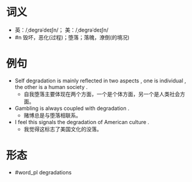 # 词义
- 英：/ˌdeɡrəˈdeɪʃn/； 美：/ˌdeɡrəˈdeɪʃn/
- #n 毁坏，恶化(过程)；堕落；落魄，潦倒(的境况)
# 例句
- Self degradation is mainly reflected in two aspects , one is individual , the other is a human society .
	- 自我堕落主要体现在两个方面，一个是个体方面，另一个是人类社会方面。
- Gambling is always coupled with degradation .
	- 赌博总是与堕落相联系。
- I feel this signals the degradation of American culture .
	- 我觉得这标志了美国文化的没落。
# 形态
- #word_pl degradations
